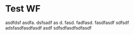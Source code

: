 # Test WF
asdfdsf
asdfa.  dsfsadf
as d. fasd. fadfasd.  fasdfasdf
sdfsdf 
adsfasdfasdfasdf
asdf
sdfsdfasdfsdfasdf
